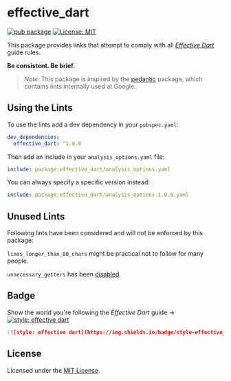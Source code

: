 # effective_dart

[![pub package](https://img.shields.io/pub/v/effective_dart.svg)](https://pub.dartlang.org/packages/effective_dart)
[![License: MIT](https://img.shields.io/badge/license-MIT-blue.svg)](https://opensource.org/licenses/MIT)

This package provides links that attempt to comply with all [*Effective Dart*](https://dart.dev/guides/language/effective-dart) guide rules.

**Be consistent. Be brief.**

> *Note*: This package is inspired by the [pedantic](https://github.com/dart-lang/pedantic) package, which contains lints internally used at Google.

## Using the Lints

To use the lints add a dev dependency in your `pubspec.yaml`:

```yaml
dev_dependencies:
  effective_dart: ^1.0.0
```

Then add an include in your `analysis_options.yaml` file:

```yaml
include: package:effective_dart/analysis_options.yaml
```

You can always specify a specific version instead:

```yaml
include: package:effective_dart/analysis_options.1.0.0.yaml
```

## Unused Lints

Following lints have been considered and will not be enforced by this package:

`lines_longer_than_80_chars` might be practical not to follow for many people.

`unnecessary_getters` has been [disabled](https://github.com/dart-lang/linter/issues/23).

## Badge

Show the world you're following the *Effective Dart* guide → [![style: effective dart](https://img.shields.io/badge/style-effective_dart-40c4ff.svg)](https://github.com/tenhobi/effective_dart)

```md
[![style: effective dart](https://img.shields.io/badge/style-effective_dart-40c4ff.svg)](https://github.com/tenhobi/effective_dart)
```

## License

Licensed under the [MIT License](LICENSE).
